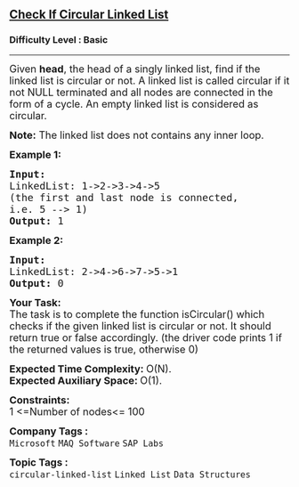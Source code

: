 <h2><a href="https://practice.geeksforgeeks.org/problems/circular-linked-list/1?page=2&difficulty[]=-1&sortBy=submissions">Check If Circular Linked List</a></h2><h3>Difficulty Level : Basic</h3><hr><div class="problems_problem_content__Xm_eO"><p><span style="font-size:18px">Given <strong>head</strong>, the head&nbsp;of a singly linked list, find if the linked list is circular or not.&nbsp;A linked list is called circular if it not NULL terminated and all nodes are connected in the form of a cycle. An empty linked list is considered as circular.</span></p>

<p><span style="font-size:18px"><strong>Note:</strong> The linked list does not contains any inner loop.</span></p>

<p><span style="font-size:18px"><strong>Example 1:</strong></span></p>

<pre><span style="font-size:18px"><strong>Input:
</strong>LinkedList: 1-&gt;2-&gt;3-&gt;4-&gt;5
(the first and last node is connected,
i.e. 5 --&gt; 1)
<strong>Output: </strong>1</span>
</pre>

<p><span style="font-size:18px"><strong>Example 2:</strong></span></p>

<pre><span style="font-size:18px"><strong>Input:
</strong>LinkedList: 2-&gt;4-&gt;6-&gt;7-&gt;5-&gt;1
<strong>Output: </strong>0</span></pre>

<p><span style="font-size:18px"><strong>Your Task:</strong><br>
The task is to complete the function isCircular() which checks if the given linked list is circular or not. It should return true or false accordingly. (the driver code prints 1 if the returned values is true, otherwise 0)</span></p>

<p><span style="font-size:18px"><strong>Expected Time Complexity:&nbsp;</strong>O(N).<br>
<strong>Expected Auxiliary Space:&nbsp;</strong>O(1).</span></p>

<p><span style="font-size:18px"><strong>Constraints:</strong><br>
1 &lt;=Number of nodes&lt;= 100</span></p>
</div><p><span style=font-size:18px><strong>Company Tags : </strong><br><code>Microsoft</code>&nbsp;<code>MAQ Software</code>&nbsp;<code>SAP Labs</code>&nbsp;<br><p><span style=font-size:18px><strong>Topic Tags : </strong><br><code>circular-linked-list</code>&nbsp;<code>Linked List</code>&nbsp;<code>Data Structures</code>&nbsp;